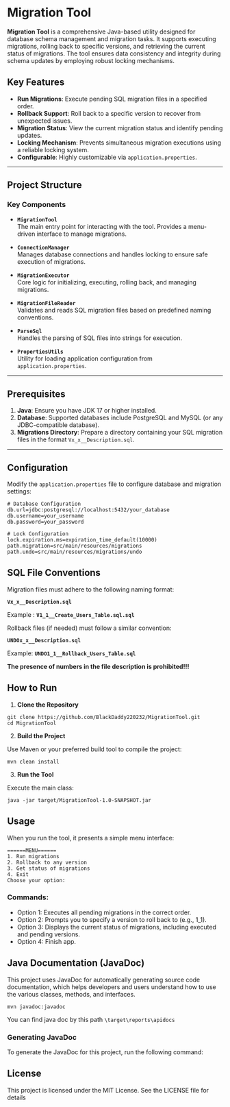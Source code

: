 # Migration Tool

**Migration Tool** is a comprehensive Java-based utility designed for database schema management and migration tasks. It supports executing migrations, rolling back to specific versions, and retrieving the current status of migrations. The tool ensures data consistency and integrity during schema updates by employing robust locking mechanisms.

## Key Features

- **Run Migrations**: Execute pending SQL migration files in a specified order.
- **Rollback Support**: Roll back to a specific version to recover from unexpected issues.
- **Migration Status**: View the current migration status and identify pending updates.
- **Locking Mechanism**: Prevents simultaneous migration executions using a reliable locking system.
- **Configurable**: Highly customizable via `application.properties`.

---

## Project Structure

### Key Components

- **`MigrationTool`**  
  The main entry point for interacting with the tool. Provides a menu-driven interface to manage migrations.

- **`ConnectionManager`**  
  Manages database connections and handles locking to ensure safe execution of migrations.

- **`MigrationExecutor`**  
  Core logic for initializing, executing, rolling back, and managing migrations.

- **`MigrationFileReader`**  
  Validates and reads SQL migration files based on predefined naming conventions.

- **`ParseSql`**  
  Handles the parsing of SQL files into strings for execution.

- **`PropertiesUtils`**  
  Utility for loading application configuration from `application.properties`.

---

## Prerequisites

1. **Java**: Ensure you have JDK 17 or higher installed.
2. **Database**: Supported databases include PostgreSQL and MySQL (or any JDBC-compatible database).
3. **Migrations Directory**: Prepare a directory containing your SQL migration files in the format `Vx_x__Description.sql`.

---

## Configuration

Modify the `application.properties` file to configure database and migration settings:

```properties
# Database Configuration
db.url=jdbc:postgresql://localhost:5432/your_database
db.username=your_username
db.password=your_password

# Lock Configuration
lock.expiration.ms=expiration_time_default(10000)
path.migration=src/main/resources/migrations
path.undo=src/main/resources/migrations/undo
```

## SQL File Conventions

Migration files must adhere to the following naming format:

**`Vx_x__Description.sql`**  

Example : **`V1_1__Create_Users_Table.sql.sql`** 

Rollback files (if needed) must follow a similar convention:

**`UNDOx_x__Description.sql`**

Example: **`UNDO1_1__Rollback_Users_Table.sql`**

**The presence of numbers in the file description is prohibited!!!**

## How to Run
1. **Clone the Repository**
```
git clone https://github.com/BlackDaddy220232/MigrationTool.git
cd MigrationTool
```
2. **Build the Project**

Use Maven or your preferred build tool to compile the project:
```
mvn clean install
```
3. **Run the Tool**

Execute the main class:
```
java -jar target/MigrationTool-1.0-SNAPSHOT.jar
```
## Usage

When you run the tool, it presents a simple menu interface:

```
======MENU======
1. Run migrations
2. Rollback to any version
3. Get status of migrations
4. Exit
Choose your option: 
```

### Commands:
- Option 1: Executes all pending migrations in the correct order.
- Option 2: Prompts you to specify a version to roll back to (e.g., 1_1).
- Option 3: Displays the current status of migrations, including executed and pending versions.
- Option 4: Finish app.

## Java Documentation (JavaDoc)

This project uses JavaDoc for automatically generating source code documentation, which helps developers and users understand how to use the various classes, methods, and interfaces.
```
mvn javadoc:javadoc
```
You can find java doc by this path ```\target\reports\apidocs```
### Generating JavaDoc

To generate the JavaDoc for this project, run the following command:
## License
This project is licensed under the MIT License. See the LICENSE file for details

